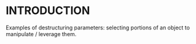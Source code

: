 # INTRODUCTION
Examples of destructuring parameters: selecting portions of an object to manipulate / leverage them. 



